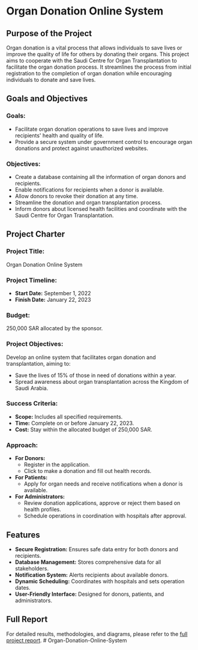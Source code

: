 # Organ Donation Online System

## Purpose of the Project
Organ donation is a vital process that allows individuals to save lives or improve the quality of life for others by donating their organs. This project aims to cooperate with the Saudi Centre for Organ Transplantation to facilitate the organ donation process. It streamlines the process from initial registration to the completion of organ donation while encouraging individuals to donate and save lives.

## Goals and Objectives
### Goals:
- Facilitate organ donation operations to save lives and improve recipients' health and quality of life.
- Provide a secure system under government control to encourage organ donations and protect against unauthorized websites.

### Objectives:
- Create a database containing all the information of organ donors and recipients.
- Enable notifications for recipients when a donor is available.
- Allow donors to revoke their donation at any time.
- Streamline the donation and organ transplantation process.
- Inform donors about licensed health facilities and coordinate with the Saudi Centre for Organ Transplantation.

## Project Charter
### Project Title:
Organ Donation Online System

### Project Timeline:
- **Start Date:** September 1, 2022
- **Finish Date:** January 22, 2023

### Budget:
250,000 SAR allocated by the sponsor.


### Project Objectives:
Develop an online system that facilitates organ donation and transplantation, aiming to:
- Save the lives of 15% of those in need of donations within a year.
- Spread awareness about organ transplantation across the Kingdom of Saudi Arabia.

### Success Criteria:
- **Scope:** Includes all specified requirements.
- **Time:** Complete on or before January 22, 2023.
- **Cost:** Stay within the allocated budget of 250,000 SAR.

### Approach:
- **For Donors:**
  - Register in the application.
  - Click to make a donation and fill out health records.
- **For Patients:**
  - Apply for organ needs and receive notifications when a donor is available.
- **For Administrators:**
  - Review donation applications, approve or reject them based on health profiles.
  - Schedule operations in coordination with hospitals after approval.

## Features
- **Secure Registration:** Ensures safe data entry for both donors and recipients.
- **Database Management:** Stores comprehensive data for all stakeholders.
- **Notification System:** Alerts recipients about available donors.
- **Dynamic Scheduling:** Coordinates with hospitals and sets operation dates.
- **User-Friendly Interface:** Designed for donors, patients, and administrators.

## Full Report
For detailed results, methodologies, and diagrams, please refer to the [full project report](Organ%20Donation%20Online%20System%20Report.pdf).
#   O r g a n - D o n a t i o n - O n l i n e - S y s t e m  
 
